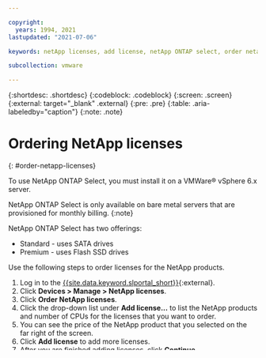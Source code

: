 ```yaml
---

copyright:
  years: 1994, 2021
lastupdated: "2021-07-06"

keywords: netApp licenses, add license, netApp ONTAP select, order netapp license

subcollection: vmware

---
```


{:shortdesc: .shortdesc}
{:codeblock: .codeblock}
{:screen: .screen}
{:external: target="_blank" .external} 
{:pre: .pre}
{:table: .aria-labeledby="caption"}
{:note: .note}

# Ordering NetApp licenses
{: #order-netapp-licenses}

To use NetApp ONTAP Select, you must install it on a VMWare&reg; vSphere 6.x server.

NetApp ONTAP Select is only available on bare metal servers that are provisioned for monthly billing.
{:note}

NetApp ONTAP Select has two offerings:
* Standard - uses SATA drives
* Premium - uses Flash SSD drives

Use the following steps to order licenses for the NetApp products.
1. Log in to the [{{site.data.keyword.slportal_short}}](https://cloud.ibm.com/){:external}.
2. Click **Devices > Manage > NetApp licenses**.
3. Click **Order NetApp licenses**.
4. Click the drop-down list under **Add license...** to list the NetApp products and number of CPUs for the licenses that you want to order.
5. You can see the price of the NetApp product that you selected on the far right of the screen.
6. Click **Add license** to add more licenses.
7. After you are finished adding licenses, click **Continue**.
8. Review your order.
9. Read the service agreement and enable the checkbox to indicate your agreement.
10. Click **Place order**. The **NetApp licenses** page is displayed, which shows your NetApp products and license keys.
11. Click **Download Netapp software**. You need to have an SSL connection to the IBM Cloud Private Network to access the download page.
12. Download the correct NetApp products and manually install them into your environment.
